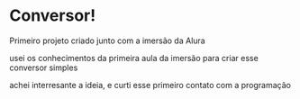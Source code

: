 # Conversor!
 Primeiro projeto criado junto com a imersão da Alura

 usei os conhecimentos da primeira aula da imersão para criar esse conversor simples

 achei interresante a ideia, e curti esse primeiro contato com a programação